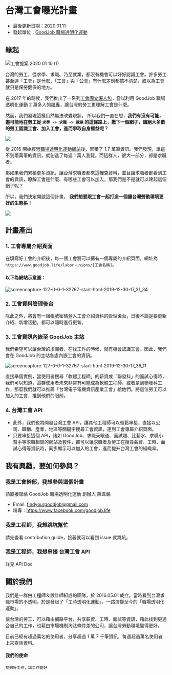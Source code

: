# 台灣工會曝光計畫

- 最後更新日期：2020.01.11
- 發起單位：[GoodJob 職場透明化運動](https://www.goodjob.life)

## 緣起
![工會提案 2020 01 10 (1)](https://user-images.githubusercontent.com/3805975/72199199-b9b8c980-3473-11ea-97bb-02e7897799d9.png)

台灣的勞工，從求學、求職、乃至就業，都沒有機會可以好好認識工會。許多勞工甚至連「工會」是什麼，「工會」與「公會」有什麼差別都搞不清楚，或以為工會就只是保勞健保的地方。

在 2017 年的時候，我們推出了一系列[工會圖文懶人包](https://www.goodjob.life/labor-rights/1MXi9TsiKwSK2seOg6cqIs)，嘗試利用 GoodJob 職場透明化運動 2 萬多人的[粉專](https://www.facebook.com/goodjob.life/)，讓台灣的勞工更理解工會是什麼。

然而，我們發現這樣仍然無法改變現狀。
所以我們一直在想，**我們有沒有可能，盡可能地在勞工從 `求學 -> 求職 -> 就業` 的這條路上，撒下一個網子，讓絕大多數的勞工認識工會、加入工會，進而爭取自身權益呢？**

![](https://user-images.githubusercontent.com/3805975/72199262-832f7e80-3474-11ea-8362-74b63dd0079f.png)

從 2016 開始經營[職場透明化運動網站](https://www.goodjob.life)後，累積了 1.7 萬筆資訊。我們發現，單這不到兩萬筆的資訊，就創造了每週 1 萬人瀏覽。而這群人，很大一部分，都是求職者。

那如果我們累積更多資訊，讓台灣求職者都來這裡查資料，並且讓求職者都看到工會的資訊，瞭解工會是什麼、有哪些工會可以加入，那我們是不是就可以建起這個網子呢？

所以，我們決定開啟這個計畫。
**我們想要跟工會一起打造一個讓台灣勞動環境更好的生態系！**

![](https://i.imgur.com/d7J7RZs.png)


## 計畫產出

### 1. 工會專屬介紹頁面
在填寫好工會的介紹後，每一個工會將可以擁有一個專屬的介紹頁面，網址為 `https://www.goodjob.life/labor-unions/[工會名稱]`。

#### 以下為網站示意圖：
![screencapture-127-0-0-1-32767-start-html-2019-12-30-17_31_34](https://user-images.githubusercontent.com/3805975/71576093-59985e00-2b2a-11ea-9f1d-f1e9df9034b9.png)

### 2. 工會資料管理後台
除此之外，將會有一組帳號密碼登入工會介紹資料的管理後台，日後不論是要更新介紹、新增活動，都可以隨時進行更新。

### 3. 工會資訊內嵌至 GoodJob 主站
我們希望可以讓台灣的求職者，在找工作的時候，就有機會認識工會。因此，我們會在 GoodJob 的主站各處內嵌工會的資訊。


![screencapture-127-0-0-1-32767-start-html-2019-12-30-17_36_11](https://user-images.githubusercontent.com/3805975/71576239-f529ce80-2b2a-11ea-8e32-83765740d414.png)

直接舉個實例，當使用者搜尋「軟體工程師」的薪資或「聯發科」的面試心得時，我們可以知道，這群使用者未來非常有可能成為軟體工程師，或者是到聯發科工作，那麼我們就可以推薦「台灣電子電機資訊產業工會」給他們。將這位勞工可以加入的工會，推到他們的眼前。


### 4. 台灣工會 API
- 此外，我們也將開發台灣工會 API，讓其他工程師可以輕鬆串接，直接以公司、職稱、產業、地區等關鍵字搜尋工會資訊，連到工會專屬介紹頁面。
- 只要串接這個 API，諸如 GoodJob、求職天眼通、面試趣、比薪水、求職小幫手等求職相關的網站及套件，都可以讓求職者及勞工在搜尋薪資、工時、面試心得等資訊時，同步顯示可以加入的工會，進而提升台灣工會的組織率。


## 我有興趣，要如何參與？

### 我是工會幹部，我想參與這個計畫
請直接聯絡 GoodJob 職場透明化運動 創辦人 陳韋銘
- Email: findyourgoodjob@gmail.com
- 粉專：https://www.facebook.com/goodjob.life


### 我是工程師，我想跳坑幫忙
請先查看 contribution guide，接著就可以看到 issue 就跳坑。

### 我是工程師，我想串接 台灣工會 API 
詳見 API Doc


## 關於我們
我們是一群由工程師＆設計師組成的團隊，於 2016.05.01 成立。當時看到台灣求職市場的不透明，於是發起了「工時透明化運動」，一路演變至今的「職場透明化運動」。

讓台灣的勞工，可以藉由網路平台，共享薪資、工時、面試等資訊，藉此找到更適合自己的工作，也藉由市場機制淘汰條件差的公司，讓台灣勞動環境變得更好。

目前已經有超過萬名的使用者，分享超過 1 萬 7 千筆資訊，每週超過萬名使用者上來查詢資料。

#### 我們的使命
`找到好工作，讓工作變好`
